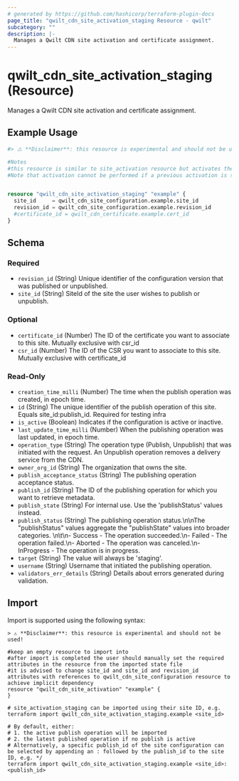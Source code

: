 ```yaml
---
# generated by https://github.com/hashicorp/terraform-plugin-docs
page_title: "qwilt_cdn_site_activation_staging Resource - qwilt"
subcategory: ""
description: |-
  Manages a Qwilt CDN site activation and certificate assignment.
---
```


# qwilt_cdn_site_activation_staging (Resource)

Manages a Qwilt CDN site activation and certificate assignment.

## Example Usage

```terraform
#> ⚠️ **Disclaimer**: this resource is experimental and should not be used!

#Notes
#this resource is similar to site_activation resource but activates the selected configuration to staging segment only.
#Note that activation cannot be performed if a previous activation is still in-progress


resource "qwilt_cdn_site_activation_staging" "example" {
  site_id     = qwilt_cdn_site_configuration.example.site_id
  revision_id = qwilt_cdn_site_configuration.example.revision_id
  #certificate_id = qwilt_cdn_certificate.example.cert_id
}
```

<!-- schema generated by tfplugindocs -->
## Schema

### Required

- `revision_id` (String) Unique identifier of the configuration version that was published or unpublished.
- `site_id` (String) SiteId of the site the user wishes to publish or unpublish.

### Optional

- `certificate_id` (Number) The ID of the certificate you want to associate to this site. Mutually exclusive with csr_id
- `csr_id` (Number) The ID of the CSR you want to associate to this site. Mutually exclusive with certificate_id

### Read-Only

- `creation_time_milli` (Number) The time when the publish operation was created, in epoch time.
- `id` (String) The unique identifier of the publish operation of this site. Equals site_id:publish_id. Required for testing infra
- `is_active` (Boolean) Indicates if the configuration is active or inactive.
- `last_update_time_milli` (Number) When the publishing operation was last updated, in epoch time.
- `operation_type` (String) The operation type (Publish, Unpublish) that was initiated with the request. An Unpublish operation removes a delivery service from the CDN.
- `owner_org_id` (String) The organization that owns the site.
- `publish_acceptance_status` (String) The publishing operation acceptance status.
- `publish_id` (String) The ID of the publishing operation for which you want to retrieve metadata.
- `publish_state` (String) For internal use. Use the 'publishStatus' values instead.
- `publish_status` (String) The publishing operation status.\n\nThe \"publishStatus\" values aggregate the \"publishState\" values into broader categories.  \n\t\n- Success - The operation succeeded.\n- Failed - The operation failed.\n- Aborted - The operation was canceled.\n- InProgress - The operation is in progress.
- `target` (String) The value will always be 'staging'.
- `username` (String) Username that initiated the publishing operation.
- `validators_err_details` (String) Details about errors generated during validation.

## Import

Import is supported using the following syntax:

```shell
> ⚠️ **Disclaimer**: this resource is experimental and should not be used!

#keep an empty resource to import into
#after import is completed the user should manually set the required attributes in the resource from the imported state file
#it is advised to change site_id and site_id and revision_id attributes with references to qwilt_cdn_site_configuration resource to achieve implicit dependency
resource "qwilt_cdn_site_activation" "example" {
}

# site_activation_staging can be imported using their site ID, e.g.
terraform import qwilt_cdn_site_activation_staging.example <site_id>

# By default, either:
# 1. the active publish operation will be imported
# 2. the latest published operation if no publish is active
# Alternatively, a specific publish_id of the site configuration can be selected by appending an : followed by the publish_id to the site ID, e.g. */
terraform import qwilt_cdn_site_activation_staging.example <site_id>:<publish_id>
```
